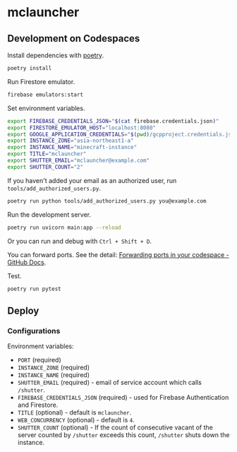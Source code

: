 # mclauncher

## Development on Codespaces

Install dependencies with [poetry](https://python-poetry.org/).

```bash
poetry install
```

Run Firestore emulator.

```bash
firebase emulators:start
```

Set environment variables.

```bash
export FIREBASE_CREDENTIALS_JSON="$(cat firebase.credentials.json)"
export FIRESTORE_EMULATOR_HOST="localhost:8080"
export GOOGLE_APPLICATION_CREDENTIALS="$(pwd)/gcpproject.credentials.json"
export INSTANCE_ZONE="asia-northeast1-a"
export INSTANCE_NAME="minecraft-instance"
export TITLE="mclauncher"
export SHUTTER_EMAIL="mclauncher@example.com"
export SHUTTER_COUNT="2"
```

If you haven't added your email as an authorized user, run `tools/add_authorized_users.py`.

```bash
poetry run python tools/add_authorized_users.py you@example.com
```

Run the development server.

```bash
poetry run uvicorn main:app --reload
```

Or you can run and debug with `Ctrl + Shift + D`.

You can forward ports. See the detail: [Forwarding ports in your codespace - GitHub Docs](https://docs.github.com/en/codespaces/developing-in-codespaces/forwarding-ports-in-your-codespace).

Test.

```bash
poetry run pytest
```

## Deploy

### Configurations

Environment variables:

* `PORT` (required)
* `INSTANCE_ZONE` (required)
* `INSTANCE_NAME` (required)
* `SHUTTER_EMAIL` (required) - email of service account which calls `/shutter`.
* `FIREBASE_CREDENTIALS_JSON` (required) - used for Firebase Authentication and Firestore.
* `TITLE` (optional) - default is `mclauncher`.
* `WEB_CONCURRENCY` (optional) - default is `4`.
* `SHUTTER_COUNT` (optional) - If the count of consecutive vacant of the server counted by `/shutter` exceeds this count, `/shutter` shuts down the instance.
